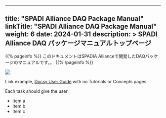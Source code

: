 
---
title: "SPADI Alliance DAQ Package Manual"
linkTitle: "SPADI Alliance DAQ Package Manual"
weight: 6
date: 2024-01-31
description: >
  SPADI Alliance DAQ パッケージマニュアルトップページ
---

{{% pageinfo %}}
このドキュメントはSPADIA Allianceで開発したDAQパッケージのマニュアルです。。
{{% /pageinfo %}}


![](http://drive.google.com/uc?export=view&id=18tjYYI6Ti5_V5vyEPy6oKNx3oeFaiT3K)


Link example, [Docsy User Guide](https://docsy.dev/docs/) with no Tutorials or Concepts pages

Each task should give the user

* Item a
* Item b
* Item c
